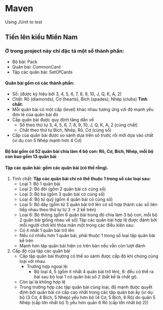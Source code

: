 ﻿# Maven
Using JUnit to test

## Tiến lên kiểu Miền Nam
### Ở trong project này chỉ đặc tả một số thành phần:
 * Bộ bài: Pack
 * Quân bài: CommonCard
 * Tập các quân bài: SetOfCards

#### Quân bài gồm có các thành phần:
 * Số: (được ký hiệu bởi 3, 4, 5, 6, 7, 8, 9, 10, J, Q, K, A, 2)
 * Chất: Rô (diamonds), Cơ (hearts), Bích (spades), Nhép (clubs)
**Tính chất:**
 * Mỗi quân bài có một cấp (level) khác nhau tương ứng với độ mạnh yếu đơn lẻ của quân bài đó
 * Cấp quân bài được quy định tăng dần về
    * Số theo thứ tự 3, 4, 5, 6, 7, 8, 9, 10, J, Q, K, A, 2 (cùng chất)
    * Chất theo thứ tự Bích, Nhép, Rô, Cơ (cùng số)
 * Cấp của quân bài được so sánh dựa trên số trước rồi mới dựa vào chất (ví dụ con 5 Nhép mạnh hơn 4 Cơ)

#### Bộ bài gồm có 52 quân bài chia làm 4 bộ con: Rô, Cơ, Bích, Nhép, mỗi bộ con bao gồm 13 quân bài

#### Tập các quân bài: gồm các quân bài (có thể rỗng).
 1. Tính chất:
   **Tập các quân bài chỉ có thể thuộc 1 trong số các loại sau:**
    * Loại 1: Bộ 1 quân bài
    * Loại 2: Bộ đôi (gồm 2 quân bài có cùng số)
    * Loại 3: Bộ ba (gồm 3 quân bài có cùng số)
    * Loại 4: Bộ tứ quý (gồm 4 quân bài có cùng số)
    * Loại 5: Bộ dây (gồm từ 3 quân bài trở lên có số hợp thành các số liên tiếp nhau theo thứ tự từ 3 -> 2 kể trên)
    * Loại 6: Bộ thông (gồm 6 quân bài trong đó chia làm 3 bộ con, mỗi bộ 2 quân bài giống nhau về số)
   Tập các quân bài hợp lệ được đánh bởi mỗi người chơi khi thỏa mãn một trong các điều kiện sau:
    * Có ít nhất 1 quân bài trở lên
    * Nếu có nhiều hơn 1 quân bài, phải thuộc 1 trong số loại tập quân bài kể trên
    * Mạnh hơn tập quân bài hiện có trên bàn nếu vẫn còn lượt đánh
 2. Cấp độ của tập các quân bài
    * Cấp tập quân bài thường có thể so sánh được cấp độ khi chúng cùng loại với nhau.
      * Trường hợp ngoại lệ:
        * Bộ loại 4, 5 (gồm ít nhất 4 quân bài trở lên), 6: đều có thể ra bài sau bộ loại 1 có quân bài số 2 (bất kể là chất gì).
	* Còn lại là không hợp lệ
    * Trong trường hợp các tập quân bài cùng loại, độ mạnh được quyết định bởi quân bài có cấp cao nhất trong các tập quân bài ấy
    (ví dụ: bộ (3 Cơ, 4 Bích, 5 Nhép) yếu hơn bộ (4 Cơ, 5 Bích, 6 Rô) do quân 5 Nhép (cấp lớn nhất bộ 1) yếu hơn quân 6 Rô (cấp lớn nhất bộ 2))
